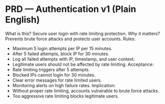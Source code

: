# PRD — Authentication v1 (Plain English)
What is this? Secure user login with rate limiting protection.
Why it matters? Prevents brute force attacks and protects user accounts.
Rules:
- Maximum 5 login attempts per IP per 15 minutes.
- After 5 failed attempts, block IP for 30 minutes.
- Log all failed attempts with IP, timestamp, and user context.
- Legitimate users should not be affected by rate limiting.
Acceptance:
- Rate limiting triggers after 5 attempts.
- Blocked IPs cannot login for 30 minutes.
- Clear error messages for rate limited users.
- Monitoring alerts on high failure rates.
Implication:
- Without proper rate limiting, accounts vulnerable to brute force attacks.
- Too aggressive rate limiting blocks legitimate users.
